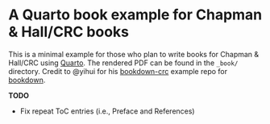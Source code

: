 # A Quarto book example for Chapman & Hall/CRC books

This is a minimal example for those who plan to write books for Chapman & Hall/CRC using [Quarto](https://quarto.org/docs/books/). The rendered PDF can be found in the `_book/` directory. Credit to @yihui for his [bookdown-crc](https://github.com/yihui/bookdown-crc) example repo for [bookdown](https://bookdown.org/).


**TODO**

* Fix repeat ToC entries (i.e., Preface and References)

